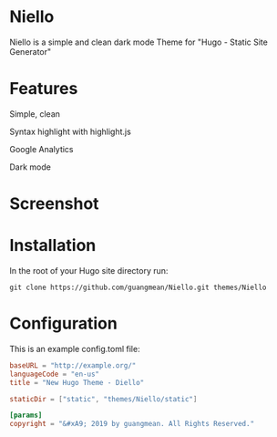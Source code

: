 # Niello
Niello is a simple and clean dark mode Theme for "Hugo - Static Site Generator"


# Features

Simple, clean

Syntax highlight with highlight.js

Google Analytics

Dark mode


# Screenshot


# Installation

In the root of your Hugo site directory run:

```shell
git clone https://github.com/guangmean/Niello.git themes/Niello
```

# Configuration
This is an example config.toml file:

```toml
baseURL = "http://example.org/"
languageCode = "en-us"
title = "New Hugo Theme - Diello"

staticDir = ["static", "themes/Niello/static"]

[params]
copyright = "&#xA9; 2019 by guangmean. All Rights Reserved."
```




